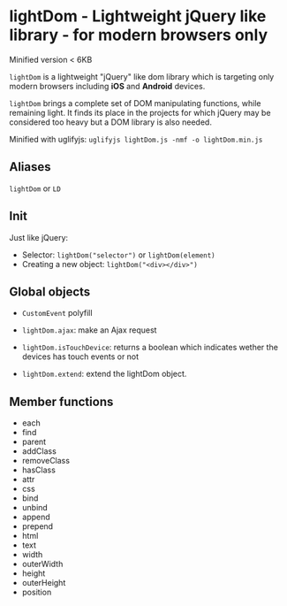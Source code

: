 lightDom - Lightweight jQuery like library - for modern browsers only
====

Minified version < 6KB


`lightDom` is a lightweight "jQuery" like dom library which is targeting only modern browsers including __iOS__  and __Android__ devices.


`lightDom` brings a complete set of DOM manipulating functions, while remaining light. It finds its place in the projects for which jQuery may be considered too heavy but a DOM library is also needed.


Minified with uglifyjs: `uglifyjs lightDom.js -nmf -o lightDom.min.js`


## Aliases

`lightDom` or `LD`

## Init

Just like jQuery:
 * Selector: `lightDom("selector")` or `lightDom(element)`
 * Creating a new object: `lightDom("<div></div>")`

## Global objects

* `CustomEvent` polyfill

* `lightDom.ajax`: make an Ajax request
* `lightDom.isTouchDevice`: returns a boolean which indicates wether the devices has touch events or not
* `lightDom.extend`: extend the lightDom object.

## Member functions

* each
* find
* parent
* addClass
* removeClass
* hasClass
* attr
* css
* bind
* unbind
* append
* prepend
* html
* text
* width
* outerWidth
* height
* outerHeight
* position
